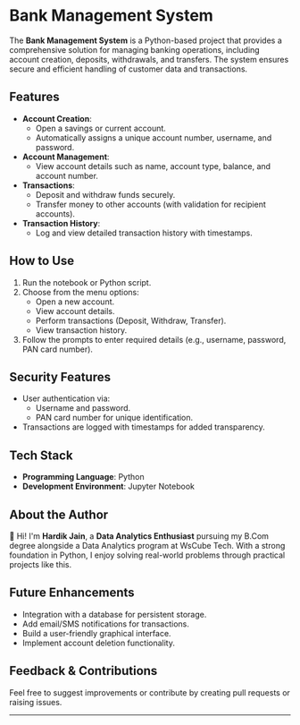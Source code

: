 # Bank Management System

The **Bank Management System** is a Python-based project that provides a comprehensive solution for managing banking operations, including account creation, deposits, withdrawals, and transfers. The system ensures secure and efficient handling of customer data and transactions.

## Features
- **Account Creation**:
  - Open a savings or current account.
  - Automatically assigns a unique account number, username, and password.
- **Account Management**:
  - View account details such as name, account type, balance, and account number.
- **Transactions**:
  - Deposit and withdraw funds securely.
  - Transfer money to other accounts (with validation for recipient accounts).
- **Transaction History**:
  - Log and view detailed transaction history with timestamps.

## How to Use
1. Run the notebook or Python script.
2. Choose from the menu options:
   - Open a new account.
   - View account details.
   - Perform transactions (Deposit, Withdraw, Transfer).
   - View transaction history.
3. Follow the prompts to enter required details (e.g., username, password, PAN card number).

## Security Features
- User authentication via:
  - Username and password.
  - PAN card number for unique identification.
- Transactions are logged with timestamps for added transparency.

## Tech Stack
- **Programming Language**: Python
- **Development Environment**: Jupyter Notebook

## About the Author
👋 Hi! I'm **Hardik Jain**, a **Data Analytics Enthusiast** pursuing my B.Com degree alongside a Data Analytics program at WsCube Tech. With a strong foundation in Python, I enjoy solving real-world problems through practical projects like this. 

## Future Enhancements
- Integration with a database for persistent storage.
- Add email/SMS notifications for transactions.
- Build a user-friendly graphical interface.
- Implement account deletion functionality.

## Feedback & Contributions
Feel free to suggest improvements or contribute by creating pull requests or raising issues.

---

